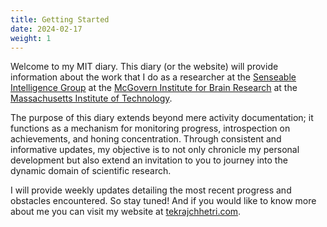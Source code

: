 ```yaml
---
title: Getting Started
date: 2024-02-17
weight: 1
---
```


Welcome to my MIT diary. This diary (or the website) will provide information about the work that I do as a researcher at the [Senseable Intelligence Group](https://sensein.group/) at the [McGovern Institute for Brain Research](https://mcgovern.mit.edu/) at the [Massachusetts Institute of Technology](https://web.mit.edu/).

The purpose of this diary extends beyond mere activity documentation; it functions as a mechanism for monitoring progress, introspection on achievements, and honing concentration. Through consistent and informative updates, my objective is to not only chronicle my personal development but also extend an invitation to you to journey into the dynamic domain of scientific research.

I will provide weekly updates detailing the most recent progress and obstacles encountered. So stay tuned! And if you would like to know more about me you can visit my website at [tekrajchhetri.com](https://tekrajchhetri.com/).

